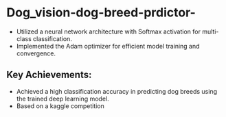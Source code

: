 # Dog_vision-dog-breed-prdictor-
* Utilized a neural network architecture with Softmax activation for multi-class classification.
* Implemented the Adam optimizer for efficient model training and convergence.
## Key Achievements:
* Achieved a high classification accuracy in predicting dog breeds using the trained deep learning model.
* Based on a kaggle competition
